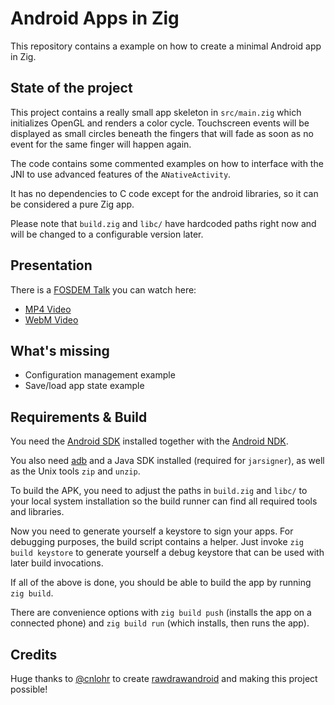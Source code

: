 # Android Apps in Zig

This repository contains a example on how to create a minimal Android app in Zig.

## State of the project
This project contains a really small app skeleton in `src/main.zig` which initializes OpenGL and renders a color cycle. Touchscreen events will be displayed as small circles beneath the fingers that will fade as soon as no event for the same finger will happen again.

The code contains some commented examples on how to interface with the JNI to use advanced features of the `ANativeActivity`.

It has no dependencies to C code except for the android libraries, so it can be considered a pure Zig app.

Please note that `build.zig` and `libc/` have hardcoded paths right now and will be changed to a configurable version later.

## Presentation

There is a [FOSDEM Talk](https://fosdem.org/2021/schedule/event/zig_android/) you can watch here:
- [MP4 Video](https://video.fosdem.org/2021/D.zig/zig_android.mp4)
- [WebM Video](https://video.fosdem.org/2021/D.zig/zig_android.webm)

## What's missing
- Configuration management example
- Save/load app state example

## Requirements & Build

You need the [Android SDK](https://developer.android.com/studio#command-tools) installed together with the [Android NDK](https://developer.android.com/ndk).

You also need [adb](https://developer.android.com/studio/command-line/adb) and a Java SDK installed (required for `jarsigner`), as well as the Unix tools `zip` and `unzip`.

To build the APK, you need to adjust the paths in `build.zig` and `libc/` to your local system installation so the build runner can find all required tools and libraries.

Now you need to generate yourself a keystore to sign your apps. For debugging purposes, the build script contains a helper. Just invoke `zig build keystore` to generate yourself a debug keystore that can be used with later build invocations. 

If all of the above is done, you should be able to build the app by running `zig build`.

There are convenience options with `zig build push` (installs the app on a connected phone) and `zig build run` (which installs, then runs the app).

## Credits
Huge thanks to [@cnlohr](https://github.com/cnlohr) to create [rawdrawandroid](https://github.com/cnlohr/rawdrawandroid) and making this project possible!
